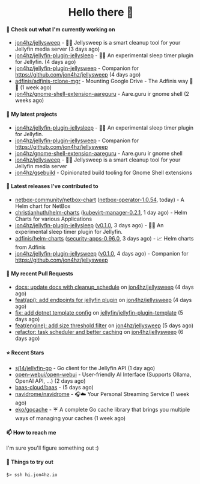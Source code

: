 <h1 align=center>Hello there 👋</h1>

#### 👷 Check out what I'm currently working on

- [jon4hz/jellysweep](https://github.com/jon4hz/jellysweep) - 🧹🪼 Jellysweep is a smart cleanup tool for your Jellyfin media server (3 days ago)
- [jon4hz/jellyfin-plugin-jellysleep](https://github.com/jon4hz/jellyfin-plugin-jellysleep) - 🪼💤 An experimental sleep timer plugin for Jellyfin. (4 days ago)
- [jon4hz/jellyfin-plugin-jellysweep](https://github.com/jon4hz/jellyfin-plugin-jellysweep) - Companion for https://github.com/jon4hz/jellysweep (4 days ago)
- [adfinis/adfinis-rclone-mgr](https://github.com/adfinis/adfinis-rclone-mgr) - Mounting Google Drive - The Adfinis way 🧙✨ (1 week ago)
- [jon4hz/gnome-shell-extension-aareguru](https://github.com/jon4hz/gnome-shell-extension-aareguru) - Aare.guru ir gnome shell (2 weeks ago)

#### 🌱 My latest projects

- [jon4hz/jellyfin-plugin-jellysleep](https://github.com/jon4hz/jellyfin-plugin-jellysleep) - 🪼💤 An experimental sleep timer plugin for Jellyfin.
- [jon4hz/jellyfin-plugin-jellysweep](https://github.com/jon4hz/jellyfin-plugin-jellysweep) - Companion for https://github.com/jon4hz/jellysweep
- [jon4hz/gnome-shell-extension-aareguru](https://github.com/jon4hz/gnome-shell-extension-aareguru) - Aare.guru ir gnome shell
- [jon4hz/jellysweep](https://github.com/jon4hz/jellysweep) - 🧹🪼 Jellysweep is a smart cleanup tool for your Jellyfin media server
- [jon4hz/gsebuild](https://github.com/jon4hz/gsebuild) - Opinionated build tooling for Gnome Shell extensions

#### 🔭 Latest releases I've contributed to

- [netbox-community/netbox-chart](https://github.com/netbox-community/netbox-chart) ([netbox-operator-1.0.54](https://github.com/netbox-community/netbox-chart/releases/tag/netbox-operator-1.0.54), today) - A Helm chart for NetBox
- [christianhuth/helm-charts](https://github.com/christianhuth/helm-charts) ([kubevirt-manager-0.2.1](https://github.com/christianhuth/helm-charts/releases/tag/kubevirt-manager-0.2.1), 1 day ago) - Helm Charts for various Applications
- [jon4hz/jellyfin-plugin-jellysleep](https://github.com/jon4hz/jellyfin-plugin-jellysleep) ([v0.1.0](https://github.com/jon4hz/jellyfin-plugin-jellysleep/releases/tag/v0.1.0), 3 days ago) - 🪼💤 An experimental sleep timer plugin for Jellyfin.
- [adfinis/helm-charts](https://github.com/adfinis/helm-charts) ([security-apps-0.96.0](https://github.com/adfinis/helm-charts/releases/tag/security-apps-0.96.0), 3 days ago) - 📈 Helm charts from Adfinis
- [jon4hz/jellyfin-plugin-jellysweep](https://github.com/jon4hz/jellyfin-plugin-jellysweep) ([v0.1.0](https://github.com/jon4hz/jellyfin-plugin-jellysweep/releases/tag/v0.1.0), 4 days ago) - Companion for https://github.com/jon4hz/jellysweep

#### 🔨 My recent Pull Requests

- [docs: update docs with cleanup_schedule](https://github.com/jon4hz/jellysweep/pull/25) on [jon4hz/jellysweep](https://github.com/jon4hz/jellysweep) (4 days ago)
- [feat(api): add endpoints for jellyfin plugin](https://github.com/jon4hz/jellysweep/pull/24) on [jon4hz/jellysweep](https://github.com/jon4hz/jellysweep) (4 days ago)
- [fix: add dotnet template config](https://github.com/jellyfin/jellyfin-plugin-template/pull/81) on [jellyfin/jellyfin-plugin-template](https://github.com/jellyfin/jellyfin-plugin-template) (5 days ago)
- [feat(engine): add size threshold filter](https://github.com/jon4hz/jellysweep/pull/22) on [jon4hz/jellysweep](https://github.com/jon4hz/jellysweep) (5 days ago)
- [refactor: task scheduler and better caching](https://github.com/jon4hz/jellysweep/pull/21) on [jon4hz/jellysweep](https://github.com/jon4hz/jellysweep) (6 days ago)

#### ⭐ Recent Stars

- [sj14/jellyfin-go](https://github.com/sj14/jellyfin-go) - Go client for the Jellyfin API (1 day ago)
- [open-webui/open-webui](https://github.com/open-webui/open-webui) - User-friendly AI Interface (Supports Ollama, OpenAI API, ...) (2 days ago)
- [baas-cloud/baas](https://github.com/baas-cloud/baas) -  (5 days ago)
- [navidrome/navidrome](https://github.com/navidrome/navidrome) - 🎧☁️ Your Personal Streaming Service (1 week ago)
- [eko/gocache](https://github.com/eko/gocache) - ☔️ A complete Go cache library that brings you multiple ways of managing your caches (1 week ago)

#### 📫 How to reach me
I'm sure you'll figure something out :)

#### 👀 Things to try out
```
$> ssh hi.jon4hz.io
```